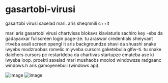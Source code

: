 # gasartobi-virusi
gasartobi virusi saxelad mari. aris sheqmnili c++it


mari aris gasartobi virusi chartvisas blokavs klaviaturis sachiro key -ebs da gadayavxar fullscreen login page-ze.
tu araswor credentials sheiyvant irtveba axali screen opengl it aris backgroundze shavi da shuashi snake iwyebs modzraobas romelic miyveba cursors gaketebulia glfw-ti.
tu snake daichers cursors pc restartdeba da chartivas startupze emateba ase ki iwyeba loop.
proekti saxelad mari mushaobs mxolod windowsze radgaanc windows.h aris gamoyenebuli (windows api).


![image](https://github.com/user-attachments/assets/f9b7d0d9-3ed1-4c2d-bbf1-33c9dd6d7836)
![image](https://github.com/user-attachments/assets/13e446a9-d9c5-4507-85e6-9c21dfc1f9d2)
